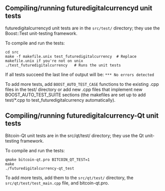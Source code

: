 Compiling/running futuredigitalcurrencyd unit tests
------------------------------------

futuredigitalcurrencyd unit tests are in the `src/test/` directory; they
use the Boost::Test unit-testing framework.

To compile and run the tests:

	cd src
	make -f makefile.unix test_futuredigitalcurrency  # Replace makefile.unix if you're not on unix
	./test_futuredigitalcurrency   # Runs the unit tests

If all tests succeed the last line of output will be:
`*** No errors detected`

To add more tests, add `BOOST_AUTO_TEST_CASE` functions to the existing
.cpp files in the test/ directory or add new .cpp files that
implement new BOOST_AUTO_TEST_SUITE sections (the makefiles are
set up to add test/*.cpp to test_futuredigitalcurrency automatically).


Compiling/running futuredigitalcurrency-Qt unit tests
---------------------------------------

Bitcoin-Qt unit tests are in the src/qt/test/ directory; they
use the Qt unit-testing framework.

To compile and run the tests:

	qmake bitcoin-qt.pro BITCOIN_QT_TEST=1
	make
	./futuredigitalcurrency-qt_test

To add more tests, add them to the `src/qt/test/` directory,
the `src/qt/test/test_main.cpp` file, and bitcoin-qt.pro.
